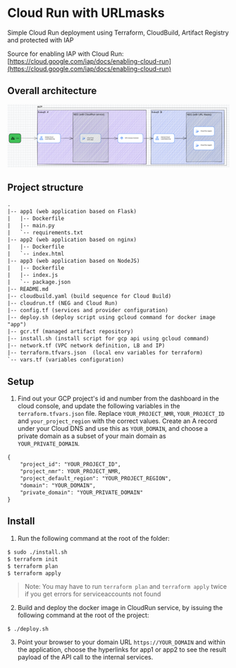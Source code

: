 # Cloud Run with URLmasks
Simple Cloud Run deployment using Terraform, CloudBuild, Artifact Registry and protected with IAP

Source for enabling IAP with Cloud Run: [https://cloud.google.com/iap/docs/enabling-cloud-run](https://cloud.google.com/iap/docs/enabling-cloud-run)


## Overall architecture

![](imgs/1.png)


## Project structure
```
. 
|-- app1 (web application based on Flask)
|   |-- Dockerfile
|   |-- main.py
|   `-- requirements.txt
|-- app2 (web application based on nginx)
|   |-- Dockerfile
|   `-- index.html
|-- app3 (web application based on NodeJS)
|   |-- Dockerfile
|   |-- index.js
|   `-- package.json
|-- README.md
|-- cloudbuild.yaml (build sequence for Cloud Build)
|-- cloudrun.tf (NEG and Cloud Run)
|-- config.tf (services and provider configuration)
|-- deploy.sh (deploy script using gcloud command for docker image "app")
|-- gcr.tf (managed artifact repository)
|-- install.sh (install script for gcp api using gcloud command)
|-- network.tf (VPC network definition, LB and IP)
|-- terraform.tfvars.json  (local env variables for terraform)
`-- vars.tf (variables configuration)

```

## Setup

1. Find out your GCP project's id and number from the dashboard in the cloud console, and update the following variables in the `terraform.tfvars.json` file. Replace `YOUR_PROJECT_NMR`, `YOUR_PROJECT_ID` and `your_project_region` with the correct values. Create an A record under your Cloud DNS and use this as `YOUR_DOMAIN`, and choose a private domain as a subset of your main domain as `YOUR_PRIVATE_DOMAIN`.

```shell
{
    "project_id": "YOUR_PROJECT_ID",
    "project_nmr": YOUR_PROJECT_NMR,
    "project_default_region": "YOUR_PROJECT_REGION",
    "domain": "YOUR_DOMAIN",
    "private_domain": "YOUR_PRIVATE_DOMAIN"
}
```

## Install

1. Run the following command at the root of the folder:
```shell 
$ sudo ./install.sh
$ terraform init
$ terraform plan
$ terraform apply
```

> Note: You may have to run `terraform plan` and `terraform apply` twice if you get errors for serviceaccounts not found

2. Build and deploy the docker image in CloudRun service, by issuing the following command at the root of the project:

```shell
$ ./deploy.sh
```

3. Point your browser to your domain URL `https://YOUR_DOMAIN` and within the application, choose the hyperlinks for app1 or app2 to see the result payload of the API call to the internal services.